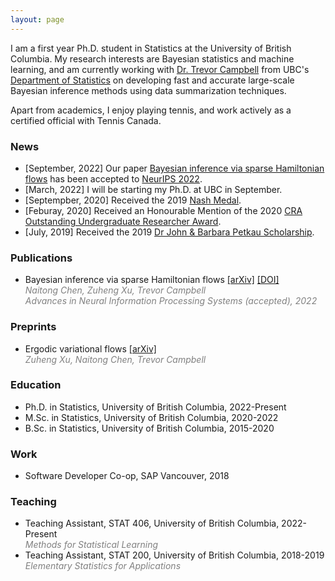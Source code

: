 ```yaml
---
layout: page
---
```


I am a first year Ph.D. student in Statistics at the University of British Columbia. My research interests are Bayesian statistics and machine learning, and am currently working with [Dr. Trevor Campbell](https://trevorcampbell.me/) from UBC's [Department of Statistics](https://www.stat.ubc.ca/) on developing fast and accurate large-scale Bayesian inference methods using data summarization techniques.

Apart from academics, I enjoy playing tennis, and work actively as a certified official with Tennis Canada.

### News
* [September, 2022] Our paper [Bayesian inference via sparse Hamiltonian flows](https://arxiv.org/abs/2203.05723) has been accepted to [NeurIPS 2022](https://neurips.cc/).
* [March, 2022] I will be starting my Ph.D. at UBC in September.
* [Septempber, 2020] Received the 2019 [Nash Medal](https://www.stat.ubc.ca/nash-medal).
* [Feburay, 2020] Received an Honourable Mention of the 2020 [CRA Outstanding Undergraduate Researcher Award](https://cra.org/crae/awards/cra-outstanding-undergraduate-researchers/).
* [July, 2019] Received the 2019 [Dr John & Barbara Petkau Scholarship](https://www.stat.ubc.ca/dr-john-and-barbara-petkau-scholarship).

### Publications
* Bayesian inference via sparse Hamiltonian flows [[arXiv]](https://arxiv.org/abs/2203.05723) [[DOI]](https://dx.doi.org/10.14288/1.0417554)
<br><span style="color:gray">*Naitong Chen, Zuheng Xu, Trevor Campbell*</span>
<br><span style="color:gray">*Advances in Neural Information Processing Systems (accepted), 2022*</span>

### Preprints
* Ergodic variational flows [[arXiv]](https://arxiv.org/abs/2205.07475)  
<span style="color:gray">*Zuheng Xu, Naitong Chen, Trevor Campbell*</span>

### Education
* Ph.D. in Statistics, University of British Columbia, 2022-Present
* M.Sc. in Statistics, University of British Columbia, 2020-2022
* B.Sc. in Statistics, University of British Columbia, 2015-2020

### Work
* Software Developer Co-op, SAP Vancouver, 2018

### Teaching
* Teaching Assistant, STAT 406, University of British Columbia, 2022-Present
<br><span style="color:gray">*Methods for Statistical Learning*</span>
* Teaching Assistant, STAT 200, University of British Columbia, 2018-2019
<br><span style="color:gray">*Elementary Statistics for Applications*</span>